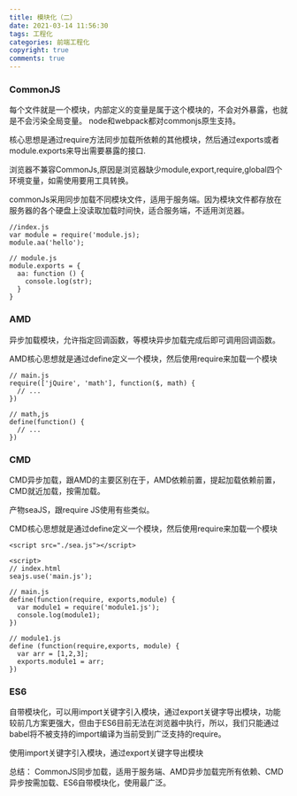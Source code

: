 ```yaml
---
title: 模块化（二）
date: 2021-03-14 11:56:30
tags: 工程化
categories: 前端工程化
copyright: true
comments: true
---
```


### CommonJS

每个文件就是一个模块，内部定义的变量是属于这个模块的，不会对外暴露，也就是不会污染全局变量。
node和webpack都对commonjs原生支持。

核心思想是通过require方法同步加载所依赖的其他模块，然后通过exports或者module.exports来导出需要暴露的接口.

浏览器不兼容CommonJs,原因是浏览器缺少module,export,require,global四个环境变量，如需使用要用工具转换。

commonJs采用同步加载不同模块文件，适用于服务端。因为模块文件都存放在服务器的各个硬盘上没读取加载时间快，适合服务端，不适用浏览器。

```
//index.js
var module = require('module.js);
module.aa('hello');

// module.js
module.exports = {
  aa: function () {
    console.log(str);
  }
}
```

### AMD
异步加载模块，允许指定回调函数，等模块异步加载完成后即可调用回调函数。

AMD核心思想就是通过define定义一个模块，然后使用require来加载一个模块

```
// main.js
require(['jQuire', 'math'], function($, math) {
  // ...
})

// math,js
define(function() {
  // ...
})
```

### CMD
CMD异步加载，跟AMD的主要区别在于，AMD依赖前置，提起加载依赖前置，CMD就近加载，按需加载。

产物seaJS，跟require JS使用有些类似。

CMD核心思想就是通过define定义一个模块，然后使用require来加载一个模块

```
<script src="./sea.js"></script>

<script>
// index.html
seajs.use('main.js');

// main.js
define(function(require, exports,module) {
  var module1 = require('module1.js');
  console.log(module1);
})

// module1.js
define (function(require,exports, module) {
  var arr = [1,2,3];
  exports.module1 = arr;
})
```

### ES6
自带模块化，可以用import关键字引入模块，通过export关键字导出模块，功能较前几方案更强大，但由于ES6目前无法在浏览器中执行，所以，我们只能通过babel将不被支持的import编译为当前受到广泛支持的require。

使用import关键字引入模块，通过export关键字导出模块


总结：
CommonJS同步加载，适用于服务端、AMD异步加载完所有依赖、CMD异步按需加载、ES6自带模块化，使用最广泛。